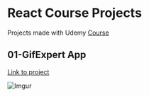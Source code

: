 # React Course Projects

Projects made with Udemy [Course](https://www.udemy.com/course/react-cero-experto/)

## 01-GifExpert App

[Link to project](https://react-gif-expert.netlify.app/)

![Imgur](https://i.imgur.com/1odUazH.png)
